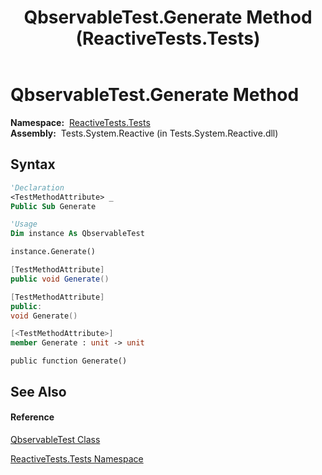 ﻿---
title: QbservableTest.Generate Method  (ReactiveTests.Tests)
TOCTitle: Generate Method
ms:assetid: M:ReactiveTests.Tests.QbservableTest.Generate
ms:mtpsurl: https://msdn.microsoft.com/en-us/library/reactivetests.tests.qbservabletest.generate(v=VS.103)
ms:contentKeyID: 36620522
ms.date: 06/28/2011
mtps_version: v=VS.103
f1_keywords:
- ReactiveTests.Tests.QbservableTest.Generate
dev_langs:
- CSharp
- JScript
- VB
- FSharp
- c++
---

# QbservableTest.Generate Method

**Namespace:**  [ReactiveTests.Tests](hh289046\(v=vs.103\).md)  
**Assembly:**  Tests.System.Reactive (in Tests.System.Reactive.dll)

## Syntax

``` vb
'Declaration
<TestMethodAttribute> _
Public Sub Generate
```

``` vb
'Usage
Dim instance As QbservableTest

instance.Generate()
```

``` csharp
[TestMethodAttribute]
public void Generate()
```

``` c++
[TestMethodAttribute]
public:
void Generate()
```

``` fsharp
[<TestMethodAttribute>]
member Generate : unit -> unit 
```

``` jscript
public function Generate()
```

## See Also

#### Reference

[QbservableTest Class](hh315250\(v=vs.103\).md)

[ReactiveTests.Tests Namespace](hh289046\(v=vs.103\).md)

